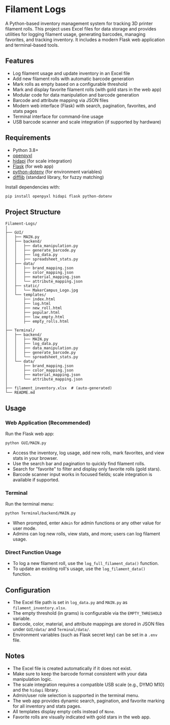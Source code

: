 # Filament Logs

A Python-based inventory management system for tracking 3D printer filament rolls. This project uses Excel files for data storage and provides utilities for logging filament usage, generating barcodes, managing favorites, and tracking inventory. It includes a modern Flask web application and terminal-based tools.

## Features

- Log filament usage and update inventory in an Excel file
- Add new filament rolls with automatic barcode generation
- Mark rolls as empty based on a configurable threshold
- Mark and display favorite filament rolls (with gold stars in the web app)
- Modular code for data manipulation and barcode generation
- Barcode and attribute mapping via JSON files
- Modern web interface (Flask) with search, pagination, favorites, and stats pages
- Terminal interface for command-line usage
- USB barcode scanner and scale integration (if supported by hardware)

## Requirements

- Python 3.8+
- [openpyxl](https://pypi.org/project/openpyxl/)
- [hidapi](https://pypi.org/project/hidapi/) (for scale integration)
- [Flask](https://pypi.org/project/Flask/) (for web app)
- [python-dotenv](https://pypi.org/project/python-dotenv/) (for environment variables)
- [difflib](https://docs.python.org/3/library/difflib.html) (standard library, for fuzzy matching)

Install dependencies with:
```sh
pip install openpyxl hidapi flask python-dotenv
```

## Project Structure

```
Filament-Logs/
│
├── GUI/
│   ├── MAIN.py
│   ├── backend/
│   │   ├── data_manipulation.py
│   │   ├── generate_barcode.py
│   │   ├── log_data.py
│   │   ├── spreadsheet_stats.py
│   ├── data/
│   │   ├── brand_mapping.json
│   │   ├── color_mapping.json
│   │   ├── material_mapping.json
│   │   └── attribute_mapping.json
│   ├── static/
│   │   └── MakerCampus_Logo.jpg
│   └── templates/
│       ├── index.html
│       ├── log.html
│       ├── new_roll.html
│       ├── popular.html
│       ├── low_empty.html
│       ├── empty_rolls.html
│
├── Terminal/
│   ├── backend/
│   │   ├── MAIN.py
│   │   ├── log_data.py
│   │   ├── data_manipulation.py
│   │   ├── generate_barcode.py
│   │   └── spreadsheet_stats.py
│   └── data/
│       ├── brand_mapping.json
│       ├── color_mapping.json
│       ├── material_mapping.json
│       └── attribute_mapping.json
│
├── filament_inventory.xlsx  # (auto-generated)
└── README.md
```
## Usage

### Web Application (Recommended)

Run the Flask web app:
```sh
python GUI/MAIN.py
```
- Access the inventory, log usage, add new rolls, mark favorites, and view stats in your browser.
- Use the search bar and pagination to quickly find filament rolls.
- Search for "favorite" to filter and display only favorite rolls (gold stars).
- Barcode scanner input works in focused fields; scale integration is available if supported.

### Terminal

Run the terminal menu:
```sh
python Terminal/backend/MAIN.py
```
- When prompted, enter `Admin` for admin functions or any other value for user mode.
- Admins can log new rolls, view stats, and more; users can log filament usage.

### Direct Function Usage

- To log a new filament roll, use the `log_full_filament_data()` function.
- To update an existing roll's usage, use the `log_filament_data()` function.

## Configuration

- The Excel file path is set in `log_data.py` and `MAIN.py` as `filament_inventory.xlsx`.
- The empty threshold (in grams) is configurable via the `EMPTY_THRESHOLD` variable.
- Barcode, color, material, and attribute mappings are stored in JSON files under `GUI/data/` and `Terminal/data/`.
- Environment variables (such as Flask secret key) can be set in a `.env` file.

## Notes

- The Excel file is created automatically if it does not exist.
- Make sure to keep the barcode format consistent with your data manipulation logic.
- The scale integration requires a compatible USB scale (e.g., DYMO M10) and the `hidapi` library.
- Admin/user role selection is supported in the terminal menu.
- The web app provides dynamic search, pagination, and favorite marking for all inventory and stats pages.
- All templates display empty cells instead of `None`.
- Favorite rolls are visually indicated with gold stars in the web app.
